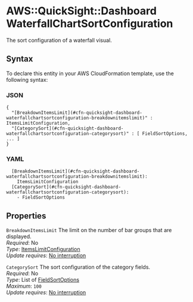 # AWS::QuickSight::Dashboard WaterfallChartSortConfiguration<a name="aws-properties-quicksight-dashboard-waterfallchartsortconfiguration"></a>

The sort configuration of a waterfall visual\.

## Syntax<a name="aws-properties-quicksight-dashboard-waterfallchartsortconfiguration-syntax"></a>

To declare this entity in your AWS CloudFormation template, use the following syntax:

### JSON<a name="aws-properties-quicksight-dashboard-waterfallchartsortconfiguration-syntax.json"></a>

```
{
  "[BreakdownItemsLimit](#cfn-quicksight-dashboard-waterfallchartsortconfiguration-breakdownitemslimit)" : ItemsLimitConfiguration,
  "[CategorySort](#cfn-quicksight-dashboard-waterfallchartsortconfiguration-categorysort)" : [ FieldSortOptions, ... ]
}
```

### YAML<a name="aws-properties-quicksight-dashboard-waterfallchartsortconfiguration-syntax.yaml"></a>

```
  [BreakdownItemsLimit](#cfn-quicksight-dashboard-waterfallchartsortconfiguration-breakdownitemslimit): 
    ItemsLimitConfiguration
  [CategorySort](#cfn-quicksight-dashboard-waterfallchartsortconfiguration-categorysort): 
    - FieldSortOptions
```

## Properties<a name="aws-properties-quicksight-dashboard-waterfallchartsortconfiguration-properties"></a>

`BreakdownItemsLimit`  <a name="cfn-quicksight-dashboard-waterfallchartsortconfiguration-breakdownitemslimit"></a>
The limit on the number of bar groups that are displayed\.  
*Required*: No  
*Type*: [ItemsLimitConfiguration](aws-properties-quicksight-dashboard-itemslimitconfiguration.md)  
*Update requires*: [No interruption](https://docs.aws.amazon.com/AWSCloudFormation/latest/UserGuide/using-cfn-updating-stacks-update-behaviors.html#update-no-interrupt)

`CategorySort`  <a name="cfn-quicksight-dashboard-waterfallchartsortconfiguration-categorysort"></a>
The sort configuration of the category fields\.  
*Required*: No  
*Type*: List of [FieldSortOptions](aws-properties-quicksight-dashboard-fieldsortoptions.md)  
*Maximum*: `100`  
*Update requires*: [No interruption](https://docs.aws.amazon.com/AWSCloudFormation/latest/UserGuide/using-cfn-updating-stacks-update-behaviors.html#update-no-interrupt)